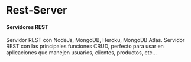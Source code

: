 <h1>Rest-Server</h1>
<h4>Servidores REST</h4>
<p>Servidor REST con NodeJs, MongoDB, Heroku, MongoDB Atlas.
Servidor REST con las principales funciones CRUD, perfecto para usar en aplicaciones que manejen usuarios, clientes, productos, etc...
</p>
